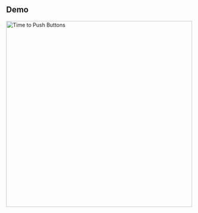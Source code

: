 ## Demo

<img data-src="slides/images/push-buttons.jpeg" height="500" alt="Time to Push Buttons" />
